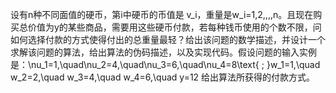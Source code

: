 设有n种不同面值的硬币，第i中硬币的币值是 v_i，重量是w_i=1,2,,,,n。且现在购买总价值为y的某些商品，需要用这些硬币付款，若每种钱币使用的个数不限，问如何选择付款的方式使得付出的总重量最轻？给出该问题的数学描述，并设计一个求解该问题的算法，给出算法的伪码描述，以及实现代码。假设问题的输入实例是：\nu_1=1,\quad\nu_2=4,\quad\nu_3=6,\quad\nu_4=8\text{ ; }w_1=1,\quad w_2=2,\quad w_3=4,\quad w_4=6,\quad y=12
给出算法所获得的付款方式。
